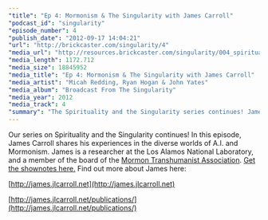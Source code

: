 ```yaml
---
"title": "Ep 4: Mormonism & The Singularity with James Carroll"
"podcast_id": "singularity"
"episode_number": 4
"publish_date": "2012-09-17 14:04:21"
"url": "http://brickcaster.com/singularity/4"
"media_url": "http://resources.brickcaster.com/singularity/004_spirituality_mormonism.mp3"
"media_length": 1172.712
"media_size": 18845952
"media_title": "Ep 4: Mormonism & The Singularity with James Carroll"
"media_artist": "Micah Redding, Ryan Hogan & John Yates"
"media_album": "Broadcast From The Singularity"
"media_year": 2012
"media_track": 4
"summary": "The Spirituality and the Singularity series continues! James Carroll, a researcher at the Los Alamos National Laboratory, shares his experiences in the diverse worlds of A.I. and Mormon Transhumanism."
---
```

Our series on Spirituality and the Singularity continues! In this episode, James Carroll shares his experiences in the diverse worlds of A.I. and Mormonism. James is a researcher at the Los Alamos National Laboratory, and a member of the board of the [Mormon Transhumanist Association](http://transfigurism.org). [Get the shownotes here.](http://brickcaster.com/singularity/4) Find out more about James here:

[http://james.jlcarroll.net](http://james.jlcarroll.net)

[http://james.jlcarroll.net/publications/](http://james.jlcarroll.net/publications/)
